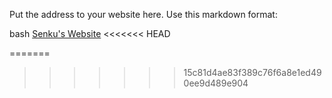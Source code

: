 Put the address to your website here. Use this markdown format:

bash
[Senku's Website](https://senku10.github.io)
<<<<<<< HEAD

=======
>>>>>>> 15c81d4ae83f389c76f6a8e1ed490ee9d489e904
